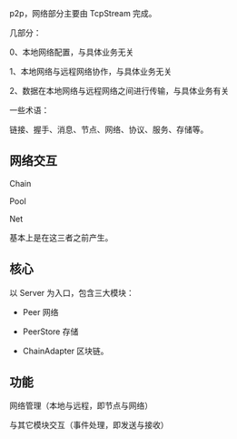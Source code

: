 p2p，网络部分主要由 TcpStream 完成。

几部分：

0、本地网络配置，与具体业务无关

1、本地网络与远程网络协作，与具体业务无关

2、数据在本地网络与远程网络之间进行传输，与具体业务有关

一些术语：

链接、握手、消息、节点、网络、协议、服务、存储等。

## 网络交互

Chain

Pool

Net

基本上是在这三者之前产生。

## 核心

以 Server 为入口，包含三大模块：

* Peer 网络

* PeerStore 存储

* ChainAdapter 区块链。

## 功能

网络管理（本地与远程，即节点与网络）

与其它模块交互（事件处理，即发送与接收）


